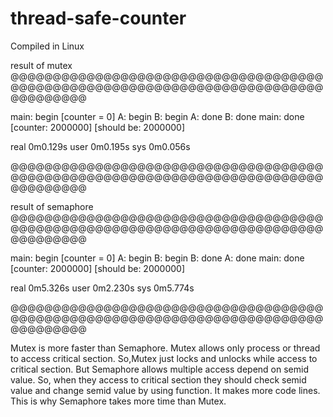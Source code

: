# thread-safe-counter
Compiled in Linux






result of mutex
@@@@@@@@@@@@@@@@@@@@@@@@@@@@@@@@@@@@@@@@@@@@@@@@@@@@@@@@@@@@@@@@@@@@@@@@@@@@@@@@@@@

main: begin [counter = 0]
A: begin
B: begin
A: done
B: done
main: done [counter: 2000000] [should be: 2000000]

real	0m0.129s
user	0m0.195s
sys	0m0.056s

@@@@@@@@@@@@@@@@@@@@@@@@@@@@@@@@@@@@@@@@@@@@@@@@@@@@@@@@@@@@@@@@@@@@@@@@@@@@@@@@@@@


result of semaphore
@@@@@@@@@@@@@@@@@@@@@@@@@@@@@@@@@@@@@@@@@@@@@@@@@@@@@@@@@@@@@@@@@@@@@@@@@@@@@@@@@@@

main: begin [counter = 0]
A: begin
B: begin
B: done
A: done
main: done [counter: 2000000] [should be: 2000000]

real	0m5.326s
user	0m2.230s
sys	0m5.774s

@@@@@@@@@@@@@@@@@@@@@@@@@@@@@@@@@@@@@@@@@@@@@@@@@@@@@@@@@@@@@@@@@@@@@@@@@@@@@@@@@@@


Mutex is more faster than Semaphore.
Mutex allows only process or thread to access critical section.
So,Mutex just locks and unlocks while access to critical section.
But Semaphore allows multiple access depend on semid value.
So, when they access to critical section they should check semid value and change semid value by using function. It makes more code lines.
This is why Semaphore takes more time than Mutex.
